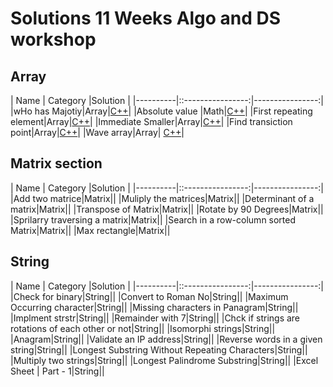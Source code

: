 # Solutions 11 Weeks Algo and DS workshop

## Array 
|    Name  |  Category         |Solution        |
|----------|::----------------:|----------------:|
|wHo has Majotiy|Array|[C++](who-has-majority.cpp)|
|Absolute value |Math|[C++](absolute-value.cpp)|
|First repeating element|Array|[C++](first-repeating-element.cpp)|
|Immediate Smaller|Array|[C++](immediate_smaller.cpp)|
|Find transiction point|Array|[C++](find-transiction-point.cpp)|
|Wave array|Array| [ C++](wave-array.cpp)|

## Matrix section
|    Name  |  Category         |Solution        |
|----------|::----------------:|----------------:|
|Add two matrice|Matrix|[]()|
|Muliply the matrices|Matrix|[]()|
|Determinant of a matrix|Matrix|[]()|
|Transpose of Matrix|Matrix|[]()|
|Rotate by 90 Degrees|Matrix|[]()|
|Sprilarry traversing a matrix|Matrix|[]()|
|Search in a row-column sorted Matrix|Matrix|[]()|
|Max rectangle|Matrix|[]()|

## String
|    Name  |  Category         |Solution        |
|----------|::----------------:|----------------:|
|Check for binary|String|[]()|
|Convert to Roman No|String|[]()|
|Maximum Occurring character|String|[]()|
|Missing characters in Panagram|String|[]()|
|Implment strstr|String|[]()|
|Remainder with 7|String|[]()|
|Chck if strings are rotations of each other or not|String|[]()|
|Isomorphi strings|String|[]()|
|Anagram|String|[]()|
|Validate an IP address|String|[]()|
|Reverse words in a given string|String|[]()|
|Longest Substring Without Repeating Characters|String|[]()|
|Multiply two strings|String|[]()|
|Longest Palindrome Substring|String|[]()|
|Excel Sheet | Part - 1|String|[]()|